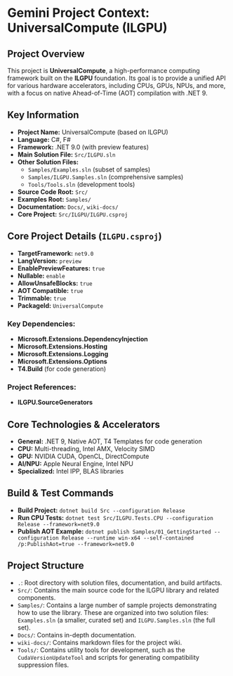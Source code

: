 # Gemini Project Context: UniversalCompute (ILGPU)

## Project Overview

This project is **UniversalCompute**, a high-performance computing framework built on the **ILGPU** foundation. Its goal is to provide a unified API for various hardware accelerators, including CPUs, GPUs, NPUs, and more, with a focus on native Ahead-of-Time (AOT) compilation with .NET 9.

## Key Information

- **Project Name:** UniversalCompute (based on ILGPU)
- **Language:** C#, F#
- **Framework:** .NET 9.0 (with preview features)
- **Main Solution File:** `Src/ILGPU.sln`
- **Other Solution Files:** 
    - `Samples/Examples.sln` (subset of samples)
    - `Samples/ILGPU.Samples.sln` (comprehensive samples)
    - `Tools/Tools.sln` (development tools)
- **Source Code Root:** `Src/`
- **Examples Root:** `Samples/`
- **Documentation:** `Docs/`, `wiki-docs/`
- **Core Project:** `Src/ILGPU/ILGPU.csproj`

## Core Project Details (`ILGPU.csproj`)

- **TargetFramework:** `net9.0`
- **LangVersion:** `preview`
- **EnablePreviewFeatures:** `true`
- **Nullable:** `enable`
- **AllowUnsafeBlocks:** `true`
- **AOT Compatible:** `true`
- **Trimmable:** `true`
- **PackageId:** `UniversalCompute`

### Key Dependencies:
- **Microsoft.Extensions.DependencyInjection**
- **Microsoft.Extensions.Hosting**
- **Microsoft.Extensions.Logging**
- **Microsoft.Extensions.Options**
- **T4.Build** (for code generation)

### Project References:
- **ILGPU.SourceGenerators**

## Core Technologies & Accelerators

- **General:** .NET 9, Native AOT, T4 Templates for code generation
- **CPU:** Multi-threading, Intel AMX, Velocity SIMD
- **GPU:** NVIDIA CUDA, OpenCL, DirectCompute
- **AI/NPU:** Apple Neural Engine, Intel NPU
- **Specialized:** Intel IPP, BLAS libraries

## Build & Test Commands

- **Build Project:** `dotnet build Src --configuration Release`
- **Run CPU Tests:** `dotnet test Src/ILGPU.Tests.CPU --configuration Release --framework=net9.0`
- **Publish AOT Example:** `dotnet publish Samples/01_GettingStarted --configuration Release --runtime win-x64 --self-contained /p:PublishAot=true --framework=net9.0`

## Project Structure

- `.`: Root directory with solution files, documentation, and build artifacts.
- `Src/`: Contains the main source code for the ILGPU library and related components.
- `Samples/`: Contains a large number of sample projects demonstrating how to use the library. These are organized into two solution files: `Examples.sln` (a smaller, curated set) and `ILGPU.Samples.sln` (the full set).
- `Docs/`: Contains in-depth documentation.
- `wiki-docs/`: Contains markdown files for the project wiki.
- `Tools/`: Contains utility tools for development, such as the `CudaVersionUpdateTool` and scripts for generating compatibility suppression files.
